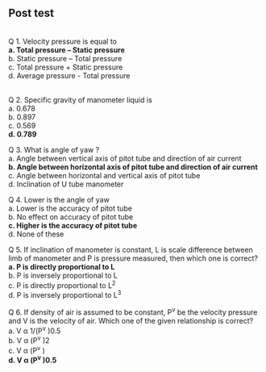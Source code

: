 ## Post test
<br>
Q 1. Velocity pressure is equal to<br>
<b>a. Total pressure – Static pressure</b><br>
b. Static pressure – Total pressure<br>
c. Total pressure + Static pressure<br>
d. Average pressure - Total pressure<br><br>

Q 2. Specific gravity of manometer liquid is<br>
a. 0.678<br>
b. 0.897<br>
c. 0.569<br>
<b>d. 0.789</b><br>

Q 3. What is angle of yaw ? <br>
a. Angle between vertical axis of pitot tube and direction of air current<br>
<b>b. Angle between horizontal axis of pitot tube and direction of air current</b><br>
c. Angle between horizontal and vertical axis of pitot tube<br>
d. Inclination of U tube manometer<br>

Q 4. Lower is the angle of yaw  <br>
a. Lower is the accuracy of pitot tube<br>
b. No effect on accuracy of pitot tube<br>
<b>c. Higher is the accuracy of pitot tube</b><br>
d. None of these<br>

Q 5. If inclination of manometer is constant, L is scale difference between limb of manometer and P is pressure measured, then which one is correct? <br>
<b>a. P is directly proportional to L</b><br>
b. P is inversely proportional to L<br>
c. P is directly proportional to L<sup>2</sup><br>
d. P is inversely proportional to L<sup>3</sup><br>

Q 6. If density of air is assumed to be constant, P<sup>v</sup>  be the velocity pressure and V is the velocity of air. Which one of the given relationship is correct? <br>
a. V α 1/(P<sup>v</sup> )0.5 <br>
b. V α (P<sup>v</sup> )2 <br>
c. V α (P<sup>v</sup> )<br>
<b>d. V α (P<sup>v</sup> )0.5</b><br>

